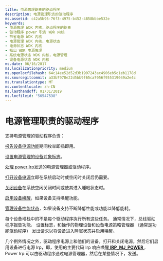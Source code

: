 ```yaml
---
title: 电源管理职责的驱动程序
description: 电源管理职责的驱动程序
ms.assetid: c42a5b95-76f3-4975-b452-4858bbbe532e
keywords:
- 电源管理 WDK 内核，驱动程序的职责
- 驱动程序 power 职责 WDk 内核
- 节省电源 WDK 内核
- 电源管理 WDK 内核，电源状态
- 电源状态 WDK 内核
- 指出 WDK 电源管理
- 系统电源状态 WDK 内核，电源管理
- 设备电源状态 WDK 内核
ms.date: 06/16/2017
ms.localizationpriority: medium
ms.openlocfilehash: 64c14ee52d52d3b1997243ac4906eb5c1eb1178d
ms.sourcegitcommit: a33b7978e22d5bb9f65ca7056f955319049a2e4c
ms.translationtype: MT
ms.contentlocale: zh-CN
ms.lasthandoff: 01/31/2019
ms.locfileid: "56547538"
---
```

# <a name="power-management-responsibilities-for-drivers"></a>电源管理职责的驱动程序





支持电源管理的驱动程序负责：

[报告设备电源功能](reporting-device-power-capabilities.md)期间枚举即插即用。

[设置电源管理的设备对象标志](setting-device-object-flags-for-power-management.md)。

[处理 power Irp](handling-power-irps.md)发送的电源管理器或驱动程序。

[打开设备电源](powering-up-a-device.md)立即在系统启动时或空闲时关闭后仍需要。

[关闭设备](powering-down-a-device.md)在系统空闲关闭时间或使其进入睡眠状态时。

[启用设备唤醒](enabling-device-wake-up.md)，如果设备支持唤醒功能。

[管理设备性能状态](managing-device-performance-states.md)，如果设备支持不断降低性能或功能以降低能耗。

每个设备堆栈中的不是每个驱动程序执行所有这些任务。 通常情况下，总线驱动程序报告功能、 设置标志，和操作的物理设备和设备电源策略管理器 （通常是功能驱动程序） 发出请求以将设备进入睡眠状态并启用唤醒。

几个例外情况之外，驱动程序电源上和他们的设备，打开和关闭电源，然后它们启用设备进行电源 Irp，即，使用的主要代码 Irp 响应唤醒[ **IRP\_MJ\_POWER** ](https://msdn.microsoft.com/library/windows/hardware/ff550784). Power Irp 可以由驱动程序通过电源管理器，然后在某些情况下，发送。

 

 




